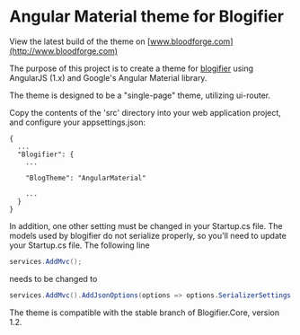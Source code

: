 # Angular Material theme for Blogifier
View the latest build of the theme on [www.bloodforge.com](http://www.bloodforge.com)

The purpose of this project is to create a theme for [blogifier](https://github.com/blogifierdotnet/Blogifier.Core) using AngularJS (1.x) and Google's Angular Material library.

The theme is designed to be a "single-page" theme, utilizing ui-router.

Copy the contents of the 'src' directory into your web application project, and configure your appsettings.json:

```
{
  ...
  "Blogifier": {    
    ...

    "BlogTheme": "AngularMaterial"

    ...
  }
}
```

In addition, one other setting must be changed in your Startup.cs file. The models used by blogifier do not serialize properly, so you'll need to update your Startup.cs file. The following line

```csharp
services.AddMvc();
```
needs to be changed to

```csharp
services.AddMvc().AddJsonOptions(options => options.SerializerSettings.ReferenceLoopHandling = Newtonsoft.Json.ReferenceLoopHandling.Ignore);
```

The theme is compatible with the stable branch of Blogifier.Core, version 1.2.

